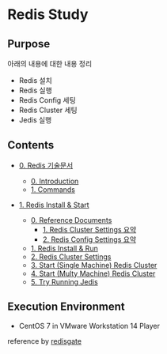 # Redis Study

## Purpose

아래의 내용에 대한 내용 정리

- Redis 설치
- Redis 실행
- Redis Config 세팅
- Redis Cluster 세팅
- Jedis 실행

## Contents

* [0. Redis 기술문서](./0.%20Redis%20기술문서)

    * [0. Introduction](./0.%20Redis%20기술문서/0.%20Introduction)
    * [1. Commands](./0.%20Redis%20기술문서/1.%20Commands)

* [1. Redis Install & Start](./1.%20Redis%20Install%20&%20Start)

    * [0. Reference Documents](./1.%20Redis%20Install%20%26%20Start/0.%20Reference%20Documents)
        * [1. Redis Cluster Settings 요약](./1.%20Redis%20Install%20%26%20Start/0.%20Reference%20Documents/1.%20Redis%20Cluster%20Settings%20요약)
        * [2. Redis Config Settings 요약](./1.%20Redis%20Install%20%26%20Start/0.%20Reference%20Documents/2.%20Redis%20Config%20Settings%20요약)
    * [1. Redis Install & Run](./1.%20Redis%20Install%20%26%20Start/1.%20Redis%20Install%20%26%20Run/)
    * [2. Redis Cluster Settings](./1.%20Redis%20Install%20%26%20Start/2.%20Redis%20Cluster%20Settings/)
    * [3. Start (Single Machine) Redis Cluster](./1.%20Redis%20Install%20%26%20Start/3.%20Start%20(Single%20Machine)%20Redis%20Cluster/)
    * [4. Start (Multy Machine) Redis Cluster](./1.%20Redis%20Install%20%26%20Start/4.%20Start%20(Multy%20Machine)%20Redis%20Cluster/)
    * [5. Try Running Jedis](./1.%20Redis%20Install%20%26%20Start/5.%20Try%20Running%20Jedis/)

## Execution Environment

- CentOS 7 in VMware Workstation 14 Player

reference by [redisgate](http://redisgate.kr/redis/introduction/redis_intro.php)